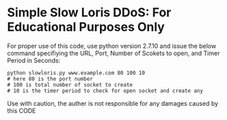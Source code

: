 # Simple Slow Loris DDoS: For Educational Purposes Only

For proper use of this code, use python version 2.7.10 and issue the below command specifiying the URL, Port, Number of Scokets to open, and Timer Period in Seconds:
```
python slowloris.py www.example.com 80 100 10
# here 80 is the port number
# 100 is total number of socket to create
# 10 is the timer period to check for open socket and create any

```

Use with caution, the auther is not responsible for any damages caused by this CODE


